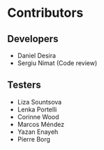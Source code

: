 # Contributors
## Developers
- Daniel Desira
- Sergiu Nimat (Code review)

## Testers
- Liza Sountsova
- Lenka Portelli
- Corinne Wood
- Marcos Méndez
- Yazan Enayeh
- Pierre Borg